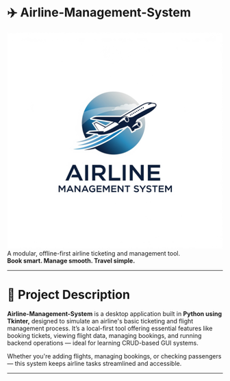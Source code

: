 # ✈️ Airline-Management-System <br>
![Airline-Manaement-System](gui/assets/airlinelogo.jpeg)
A modular, offline-first airline ticketing and management tool.<br>
**Book smart. Manage smooth. Travel simple.**<hr>

# 📌 Project Description
**Airline-Management-System** is a desktop application built in **Python using Tkinter,** designed to simulate an airline's basic ticketing and flight management process.
It’s a local-first tool offering essential features like booking tickets, viewing flight data, managing bookings, and running backend operations — ideal for learning CRUD-based GUI systems.

Whether you're adding flights, managing bookings, or checking passengers — this system keeps airline tasks streamlined and accessible.<hr>
